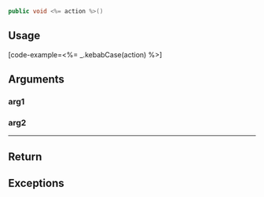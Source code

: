 ```java
public void <%= action %>()
```

## Usage

[code-example=<%= _.kebabCase(action) %>]

## Arguments

### arg1

### arg2

---

## Return

## Exceptions
